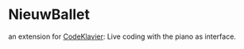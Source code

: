 # NieuwBallet

an extension for [CodeKlavier](https://codeklavier.space/): Live coding with the piano as interface.
